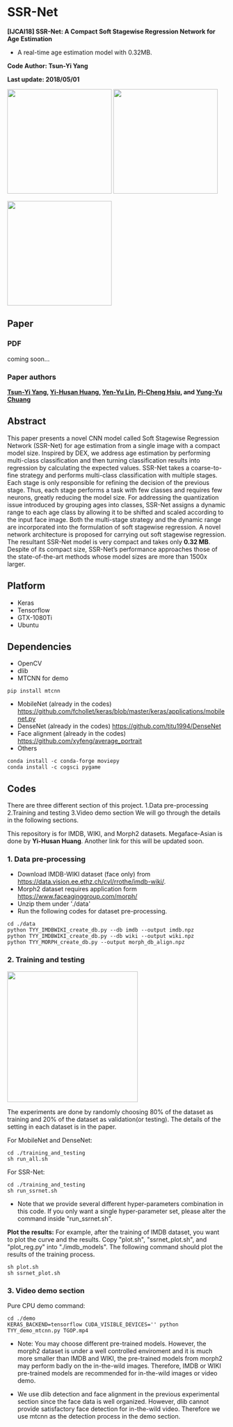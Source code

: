 # SSR-Net
**[IJCAI18] SSR-Net: A Compact Soft Stagewise Regression Network for Age Estimation**
+ A real-time age estimation model with 0.32MB.

**Code Author: Tsun-Yi Yang**

**Last update: 2018/05/01**

<img src="https://github.com/shamangary/SSR-Net/blob/master/demo/TGOP_tvbs.png" height="240"/> <img src="https://github.com/shamangary/SSR-Net/blob/master/demo/the_flash_cast.png" height="240"/>

<img src="https://github.com/shamangary/SSR-Net/blob/master/table1.png" height="240"/>

## Paper

### PDF
coming soon...

### Paper authors
**[Tsun-Yi Yang](http://shamangary.logdown.com/), [Yi-Husan Huang](https://github.com/b02901145), [Yen-Yu Lin](https://www.citi.sinica.edu.tw/pages/yylin/index_zh.html), [Pi-Cheng Hsiu](https://www.citi.sinica.edu.tw/pages/pchsiu/index_en.html), and [Yung-Yu Chuang](https://www.csie.ntu.edu.tw/~cyy/)**

## Abstract
This paper presents a novel CNN model called Soft Stagewise Regression Network (SSR-Net) for age estimation from a single image with a compact model size. Inspired by DEX, we address age estimation by performing multi-class classification and then turning classification results into regression by calculating the expected values. SSR-Net takes a coarse-to-fine strategy and performs multi-class classification with multiple stages. Each stage is only responsible for refining the decision of the previous stage. Thus, each stage performs a task with few classes and requires few neurons, greatly reducing the model size. For addressing the quantization issue introduced by grouping ages into classes, SSR-Net assigns a dynamic range to each age class by allowing it to be shifted and scaled according to the input face image. Both the multi-stage strategy and the dynamic range are incorporated into the formulation of soft stagewise regression. A novel network architecture is proposed for carrying out soft stagewise regression. The resultant SSR-Net model is very compact and takes only **0.32 MB**. Despite of its compact size, SSR-Net’s performance approaches those of the state-of-the-art methods whose model sizes are more than 1500x larger.

## Platform
+ Keras
+ Tensorflow
+ GTX-1080Ti
+ Ubuntu

## Dependencies
+ OpenCV
+ dlib
+ MTCNN for demo
```
pip install mtcnn
```
+ MobileNet (already in the codes)
https://github.com/fchollet/keras/blob/master/keras/applications/mobilenet.py
+ DenseNet (already in the codes)
https://github.com/titu1994/DenseNet
+ Face alignment (already in the codes)
https://github.com/xyfeng/average_portrait
+ Others
```
conda install -c conda-forge moviepy
conda install -c cogsci pygame
```
## Codes

There are three different section of this project.
1.Data pre-processing
2.Training and testing
3.Video demo section
We will go through the details in the following sections.

This repository is for IMDB, WIKI, and Morph2 datasets. Megaface-Asian is done by **Yi-Husan Huang**. Another link for this will be updated soon.


### 1. Data pre-processing
+ Download IMDB-WIKI dataset (face only) from https://data.vision.ee.ethz.ch/cvl/rrothe/imdb-wiki/.
+ Morph2 dataset requires application form https://www.faceaginggroup.com/morph/
+ Unzip them under './data'
+ Run the following codes for dataset pre-processing.
```
cd ./data
python TYY_IMDBWIKI_create_db.py --db imdb --output imdb.npz
python TYY_IMDBWIKI_create_db.py --db wiki --output wiki.npz
python TYY_MORPH_create_db.py --output morph_db_align.npz
```

### 2. Training and testing

<img src="https://github.com/shamangary/SSR-Net/blob/master/merge_val_morph2.png" height="300"/>

The experiments are done by randomly choosing 80% of the dataset as training and 20% of the dataset as validation(or testing). The details of the setting in each dataset is in the paper.

For MobileNet and DenseNet:
```
cd ./training_and_testing
sh run_all.sh
```
For SSR-Net:
```
cd ./training_and_testing
sh run_ssrnet.sh
```
+ Note that we provide several different hyper-parameters combination in this code. If you only want a single hyper-parameter set, please alter the command inside "run_ssrnet.sh".

**Plot the results:**
For example, after the training of IMDB dataset, you want to plot the curve and the results.
Copy "plot.sh", "ssrnet_plot.sh", and "plot_reg.py" into "./imdb_models".
The following command should plot the results of the training process.
```
sh plot.sh
sh ssrnet_plot.sh
```

### 3. Video demo section
Pure CPU demo command:
```
cd ./demo
KERAS_BACKEND=tensorflow CUDA_VISIBLE_DEVICES='' python TYY_demo_mtcnn.py TGOP.mp4
```
+ Note: You may choose different pre-trained models. However, the morph2 dataset is under a well controlled enviroment and it is much more smaller than IMDB and WIKI, the pre-trained models from morph2 may perform badly on the in-the-wild images. Therefore, IMDB or WIKI pre-trained models are recommended for in-the-wild images or video demo.

+ We use dlib detection and face alignment in the previous experimental section since the face data is well organized. However, dlib cannot provide satisfactory face detection for in-the-wild video. Therefore we use mtcnn as the detection process in the demo section.
